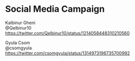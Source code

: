 # Social Media Campaign

Kalbinur Gheni   
@Qelbinur10  
https://twitter.com/Qelbinur10/status/1214058448310210560

Gyula Csom  
@csomgyula  
https://twitter.com/csomgyula/status/1314973196735700992
